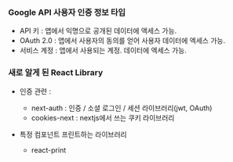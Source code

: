 ### Google API 사용자 인증 정보 타입
- API 키 : 앱에서 익명으로 공개된 데이터에 액세스 가능.
- OAuth 2.0 : 앱에서 사용자의 동의를 얻어 사용자 데이터에 엑세스 가능.
- 서비스 계정 : 앱에서 사용되는 계정. 데이터에 엑세스 가능.

### 새로 알게 된 React Library
- 인증 관련 :
  - next-auth : 인증 / 소셜 로그인 / 세션 라이브러리(jwt, OAuth)
  - cookies-next : nextjs에서 쓰는 쿠키 라이브러리

- 특정 컴포넌트 프린트하는 라이브러리
  - react-print